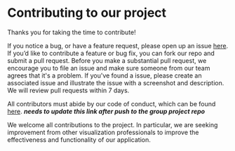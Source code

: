 # Contributing to our project

Thanks you for taking the time to contribute! 

If you notice a bug, or have a feature request, please open up an issue [here](https://github.com/UBC-MDS/DSCI-532_group-211_R-dash/issues). If you’d like to contribute a feature or bug fix, you can fork our repo and submit a pull request. Before you make a substantial pull request, we encourage you to file an issue and make sure someone from our team agrees that it's a problem. If you've found a issue, please create an associated issue and illustrate the issue with a screenshot and description. We will review pull requests within 7 days. 

All contributors must abide by our code of conduct, which can be found [here](). ***needs to update this link after push to the group project repo***

We welcome all contributions to the project. In particular, we are seeking improvement from other visualization professionals to improve the effectiveness and functionality of our application.


